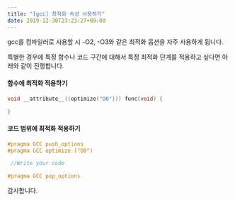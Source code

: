 ```yaml
---
title: "[gcc] 최적화 속성 사용하기"
date: 2019-12-30T23:23:27+09:00
---
```


gcc를 컴파일러로 사용할 시 -O2, -O3와 같은 최적화 옵션을 자주 사용하게 됩니다.

특별한 경우에 특정 함수나 코드 구간에 대해서 특정 최적화 단계를 적용하고 싶다면 아래와 같이 진행합니다.

#### 함수에 최적화 적용하기

```c
void __attribute__((optimize("O0"))) func(void) {

}
```

#### 코드 범위에 최적화 적용하기

```c
#pragma GCC push_options
#pragma GCC optimize ("O0")

 //Write your code

#pragma GCC pop_options
```

감사합니다.

